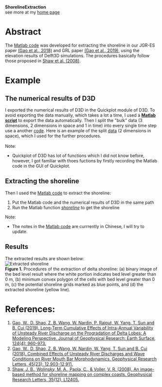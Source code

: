 **ShorelineExtraction<br/>**
see more at my [home page](https://weilungao.github.io)<br/>

# Abstract
The [Matlab code](https://github.com/weilungao/ShorelineExtraction) was developed for extracting the shoreline in our JGR-ES paper [(Gao et al., 2018)](https://doi.org/10.1029/2017JF004584) and GRL paper [(Gao et al., 2019)](https://doi.org/10.1029/2018GL080447), using the elevation results of Delft3D simulations. The procedures basically follow those proposed in [Shaw et al. (2008)](https://agupubs.onlinelibrary.wiley.com/doi/full/10.1029/2008GL033963).<br/>

# Example
## The numerical results of D3D
I exported the numerical results of D3D in the Quickplot module of D3D. To avoid exporting the data manually, which takes a lot a time, I used a **[Matlab script](https://github.com/weilungao/ShorelineExtraction/blob/master/run_qp.m)** to export the data automatically. Then I split the "bulk" data (3 dimensions, 2 dimensions in space and 1 in time) into every single time step use a another [code](https://github.com/weilungao/ShorelineExtraction/blob/master/extract.m). Here is an example of the split [data](https://github.com/weilungao/ShorelineExtraction/blob/master/h396.mat) (2 dimensions in space), which I used for the further procedures.<br/>
<br/>Note:
* Quickplot of D3D has lot of functions which I did not know before, however, I got familiar with thoes fuctions by firstly recording the Matlab code in the GUI of Quickplot.<br/>

## Extracting the shoreline
Then I used the [Matlab code](https://github.com/weilungao/ShorelineExtraction) to extract the shoreline:<br/>

1. Put the Matlab code and the numerical results of D3D in the same path<br/>
2. Run the Matlab function *[shoreline](https://github.com/weilungao/ShorelineExtraction/blob/master/shoreline.m)* to get the shoreline<br/>

Note:
* The notes in the [Matlab code](https://github.com/weilungao/ShorelineExtraction) are currrently in Chinese, I will try to update.

## Results
The extracted results are shown below: <br/>
![Extracted shoreline](https://weilungao.github.io/assets/images/shoreline/fig23.jpg)<br/>
**Figure 1.** Procedures of the extraction of delta shoreline: (a) binary image of the bed level result where the white portion indicates bed level greater than 0 m, (b) minimum convex polygon of the cells with bed level greater than 0 m, (c) the potential shoreline grids marked as blue points, and (d) the extracted shoreline (yellow line).

# References:<br/> 
1. [Gao, W., D. Shao, Z. B. Wang, W. Nardin, P. Rajput, W. Yang, T. Sun and B. Cui (2019). 
Long-Term Cumulative Effects of Intra-Annual Variability of Unsteady River Discharge on the Progradation of Delta Lobes: 
A Modeling Perspective. Journal of Geophysical Research: Earth Surface, 124(4): 960-973.](https://doi.org/10.1029/2017JF004584) <br/>
2. [Gao, W., D. Shao, Z. B. Wang, W. Nardin, W. Yang, T. Sun and B. Cui (2018). Combined Effects of Unsteady River Discharges and Wave Conditions on River Mouth Bar Morphodynamics. Geophysical Research Letters, 45(23): 12,903-12,911.](https://doi.org/10.1029/2018GL080447) <br/>
3. [Shaw, J. B., Wolinsky, M. A., Paola, C., & Voller, V. R. (2008). An image-based method for shoreline mapping on complex coasts. 
Geophysical Research Letters, 35(12), L12405.](https://agupubs.onlinelibrary.wiley.com/doi/full/10.1029/2008GL033963)
